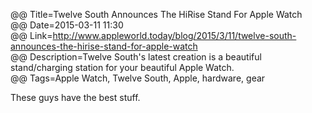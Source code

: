 @@ Title=Twelve South Announces The HiRise Stand For Apple Watch  
@@ Date=2015-03-11 11:30  
@@ Link=http://www.appleworld.today/blog/2015/3/11/twelve-south-announces-the-hirise-stand-for-apple-watch  
@@ Description=Twelve South's latest creation is a beautiful stand/charging station for your beautiful Apple Watch.    
@@ Tags=Apple Watch, Twelve South, Apple, hardware, gear    

These guys have the best stuff.
